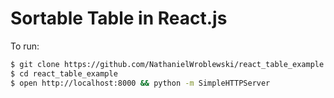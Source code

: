 Sortable Table in React.js
===================

To run:

```sh
$ git clone https://github.com/NathanielWroblewski/react_table_example.git
$ cd react_table_example
$ open http://localhost:8000 && python -m SimpleHTTPServer
```
